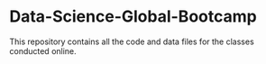 # Data-Science-Global-Bootcamp
This repository contains all the code and data files for the classes conducted online. 
